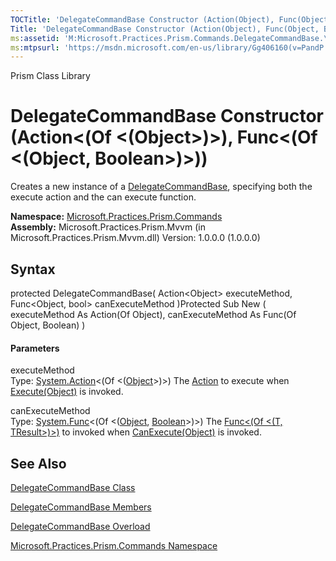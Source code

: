 ```yaml
---
TOCTitle: 'DelegateCommandBase Constructor (Action(Object), Func(Object, Boolean))'
Title: 'DelegateCommandBase Constructor (Action(Object), Func(Object, Boolean)) (Microsoft.Practices.Prism.Commands)'
ms:assetid: 'M:Microsoft.Practices.Prism.Commands.DelegateCommandBase.\#ctor(System.Action{System.Object},System.Func{System.Object,System.Boolean})'
ms:mtpsurl: 'https://msdn.microsoft.com/en-us/library/Gg406160(v=PandP.50)'
---
```


Prism Class Library

DelegateCommandBase Constructor (Action&lt;(Of &lt;(Object&gt;)&gt;), Func&lt;(Of &lt;(Object, Boolean&gt;)&gt;))
=================================================================================================================

Creates a new instance of a [DelegateCommandBase](https://msdn.microsoft.com/t:microsoft.practices.prism.commands.delegatecommandbase), specifying both the execute action and the can execute function.

**Namespace:** [Microsoft.Practices.Prism.Commands](https://msdn.microsoft.com/n:microsoft.practices.prism.commands)
**Assembly:** Microsoft.Practices.Prism.Mvvm (in Microsoft.Practices.Prism.Mvvm.dll) Version: 1.0.0.0 (1.0.0.0)

## Syntax


<span id="syntaxToggle"></span>protected DelegateCommandBase( Action&lt;Object&gt; executeMethod, Func&lt;Object, bool&gt; canExecuteMethod )Protected Sub New ( executeMethod As Action(Of Object), canExecuteMethod As Func(Of Object, Boolean) )
#### Parameters

executeMethod  
Type: [System.Action](http://msdn2.microsoft.com/en-us/library/018hxwa8)&lt;(Of &lt;([Object](http://msdn2.microsoft.com/en-us/library/e5kfa45b)&gt;)&gt;)
The [Action](http://msdn2.microsoft.com/en-us/library/bb534741) to execute when [Execute(Object)](http://msdn2.microsoft.com/en-us/library/ms604094) is invoked.

canExecuteMethod  
Type: [System.Func](http://msdn2.microsoft.com/en-us/library/bb549151)&lt;(Of &lt;([Object](http://msdn2.microsoft.com/en-us/library/e5kfa45b), [Boolean](http://msdn2.microsoft.com/en-us/library/a28wyd50)&gt;)&gt;)
The [Func&lt;(Of &lt;(T, TResult&gt;)&gt;)](http://msdn2.microsoft.com/en-us/library/bb549151) to invoked when [CanExecute(Object)](http://msdn2.microsoft.com/en-us/library/ms604093) is invoked.

See Also
--------


[DelegateCommandBase Class](https://msdn.microsoft.com/t:microsoft.practices.prism.commands.delegatecommandbase)

[DelegateCommandBase Members](https://msdn.microsoft.com/allmembers.t:microsoft.practices.prism.commands.delegatecommandbase)

[DelegateCommandBase Overload](https://msdn.microsoft.com/overload:microsoft.practices.prism.commands.delegatecommandbase.)

[Microsoft.Practices.Prism.Commands Namespace](https://msdn.microsoft.com/n:microsoft.practices.prism.commands)

